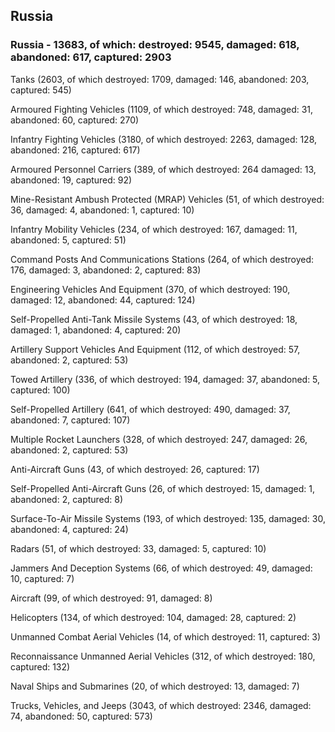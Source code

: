 
 
 ## Russia
 
 ### Russia - 13683, of which: destroyed: 9545, damaged: 618, abandoned: 617, captured: 2903

 

 

 Tanks (2603, of which destroyed: 1709, damaged: 146, abandoned: 203, captured: 545)

 Armoured Fighting Vehicles (1109, of which destroyed: 748, damaged: 31, abandoned: 60, captured: 270)

 Infantry Fighting Vehicles (3180, of which destroyed: 2263, damaged: 128, abandoned: 216, captured: 617)

 Armoured Personnel Carriers (389, of which destroyed: 264 damaged: 13, abandoned: 19, captured: 92)

 Mine-Resistant Ambush Protected (MRAP) Vehicles (51, of which destroyed: 36, damaged: 4, abandoned: 1, captured: 10)

 Infantry Mobility Vehicles (234, of which destroyed: 167, damaged: 11, abandoned: 5, captured: 51)

 Command Posts And Communications Stations (264, of which destroyed: 176, damaged: 3, abandoned: 2, captured: 83)

 Engineering Vehicles And Equipment (370, of which destroyed: 190, damaged: 12, abandoned: 44, captured: 124)

 Self-Propelled Anti-Tank Missile Systems (43, of which destroyed: 18, damaged: 1, abandoned: 4, captured: 20)

 Artillery Support Vehicles And Equipment (112, of which destroyed: 57, abandoned: 2, captured: 53)

 Towed Artillery (336, of which destroyed: 194, damaged: 37, abandoned: 5, captured: 100)

 Self-Propelled Artillery (641, of which destroyed: 490, damaged: 37, abandoned: 7, captured: 107)

 Multiple Rocket Launchers (328, of which destroyed: 247, damaged: 26, abandoned: 2, captured: 53)

 Anti-Aircraft Guns (43, of which destroyed: 26, captured: 17)

 Self-Propelled Anti-Aircraft Guns (26, of which destroyed: 15, damaged: 1, abandoned: 2, captured: 8)

 Surface-To-Air Missile Systems (193, of which destroyed: 135, damaged: 30, abandoned: 4, captured: 24)

 Radars (51, of which destroyed: 33, damaged: 5, captured: 10)

 Jammers And Deception Systems (66, of which destroyed: 49, damaged: 10, captured: 7)

 Aircraft (99, of which destroyed: 91, damaged: 8)

 Helicopters (134, of which destroyed: 104, damaged: 28, captured: 2)

 Unmanned Combat Aerial Vehicles (14, of which destroyed: 11, captured: 3)

 Reconnaissance Unmanned Aerial Vehicles (312, of which destroyed: 180, captured: 132)

 Naval Ships and Submarines (20, of which destroyed: 13, damaged: 7)

 Trucks, Vehicles, and Jeeps (3043, of which destroyed: 2346, damaged: 74, abandoned: 50, captured: 573)

